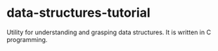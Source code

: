# data-structures-tutorial
Utility for understanding and grasping data structures. It is written in C programming.
